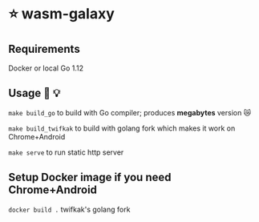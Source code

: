 # ⭐ wasm-galaxy

## Requirements
Docker or local Go 1.12

## Usage 🔧 💡
`make build_go` to build with Go compiler; produces __megabytes__ version 😿

`make build_twifkak` to build with golang fork which makes it work on Chrome+Android

`make serve` to run static http server

## Setup Docker image if you need Chrome+Android
`docker build .` twifkak's golang fork